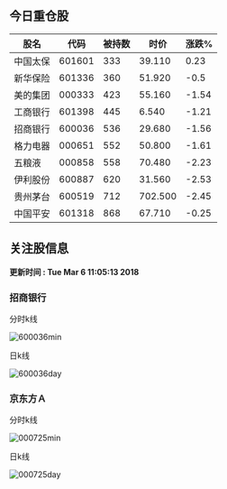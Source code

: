 
## 今日重仓股 

|股名|代码|被持数|时价|涨跌%|
|---|---|---|---|---|
|中国太保|601601|333|39.110|0.23|
|新华保险|601336|360|51.920|-0.5|
|美的集团|000333|423|55.160|-1.54|
|工商银行|601398|445|6.540|-1.21|
|招商银行|600036|536|29.680|-1.56|
|格力电器|000651|552|50.800|-1.61|
|五粮液|000858|558|70.480|-2.23|
|伊利股份|600887|620|31.560|-2.53|
|贵州茅台|600519|712|702.500|-2.45|
|中国平安|601318|868|67.710|-0.25|

## 关注股信息
**更新时间 : Tue Mar  6 11:05:13 2018**
### 招商银行 
分时k线

![600036min](http://image.sinajs.cn/newchart/min/n/sh600036.gif)

日k线

![600036day](http://image.sinajs.cn/newchart/daily/n/sh600036.gif)

### 京东方Ａ 
分时k线

![000725min](http://image.sinajs.cn/newchart/min/n/sz000725.gif)

日k线

![000725day](http://image.sinajs.cn/newchart/daily/n/sz000725.gif)
